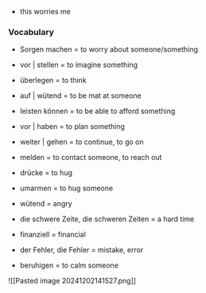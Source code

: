 + this worries me

### Vocabulary
+ Sorgen machen = to worry about someone/something 
+ vor | stellen = to imagine something 
+ überlegen = to think 
+ auf | wütend = to be mat at someone
+ leisten können = to be able to afford something
+ vor | haben = to plan something 
+ weiter | gehen = to continue, to go on 
+ melden = to contact someone, to reach out 
+ drücke = to hug 
+ umarmen = to hug someone 
+ wütend = angry 

+ die schwere Zeite, die schweren Zeiten = a hard time 
+ finanziell = financial
+ der Fehler, die Fehler = mistake, error 
+ beruhigen = to calm someone 

![[Pasted image 20241202141527.png]]

